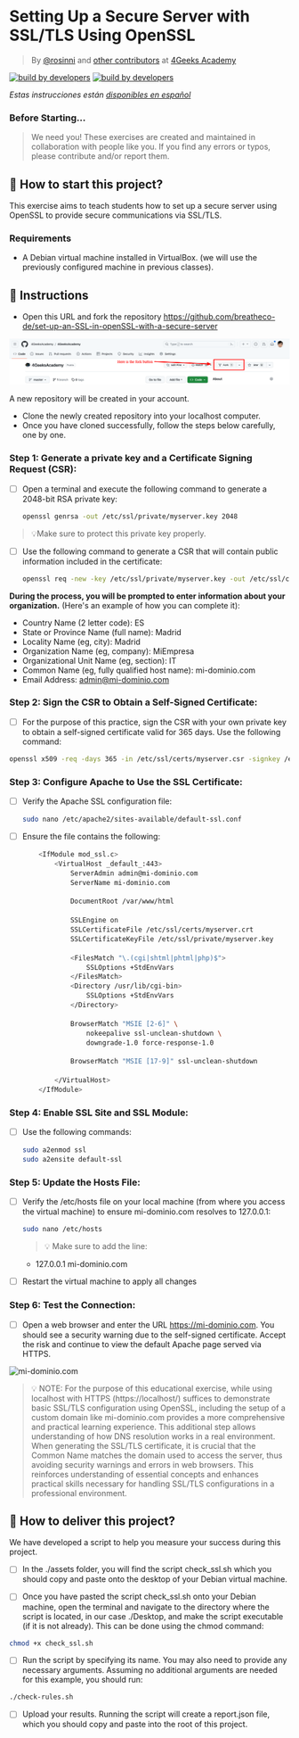 <!-- hide -->
# Setting Up a Secure Server with SSL/TLS Using OpenSSL

> By [@rosinni](https://github.com/rosinni) and [other contributors](https://github.com/breatheco-de/set-up-an-SSL-in-openSSL-with-a-secure-server/graphs/contributors) at [4Geeks Academy](https://4geeksacademy.co/)

[![build by developers](https://img.shields.io/badge/build_by-Developers-blue)](https://4geeks.com)
[![build by developers](https://img.shields.io/twitter/follow/4geeksacademy?style=social&logo=twitter)](https://twitter.com/4geeksacademy)

*Estas instrucciones están [disponibles en español](https://github.com/breatheco-de/set-up-an-SSL-in-openSSL-with-a-secure-server/blob/main/README.md)*
<!-- endhide -->

<!-- hide -->

### Before Starting...

> We need you! These exercises are created and maintained in collaboration with people like you. If you find any errors or typos, please contribute and/or report them.

<!-- endhide -->

## 🌱 How to start this project?

This exercise aims to teach students how to set up a secure server using OpenSSL to provide secure communications via SSL/TLS.

### Requirements

* A Debian virtual machine installed in VirtualBox. (we will use the previously configured machine in previous classes).


## 📝 Instructions

* Open this URL and fork the repository https://github.com/breatheco-de/set-up-an-SSL-in-openSSL-with-a-secure-server

 ![fork button](https://github.com/4GeeksAcademy/4GeeksAcademy/blob/master/site/src/static/fork_button.png?raw=true)

A new repository will be created in your account.

* Clone the newly created repository into your localhost computer.
* Once you have cloned successfully, follow the steps below carefully, one by one.

### Step 1: Generate a private key and a Certificate Signing Request (CSR):
- [ ] Open a terminal and execute the following command to generate a 2048-bit RSA private key:
    ```sh
    openssl genrsa -out /etc/ssl/private/myserver.key 2048
    ```
> 💡Make sure to protect this private key properly.

<!-- ### Step 2: Generate a Certificate Signing Request (CSR): -->

- [ ] Use the following command to generate a CSR that will contain public information included in the certificate:

    ```sh
    openssl req -new -key /etc/ssl/private/myserver.key -out /etc/ssl/certs/myserver.csr
    ```
**During the process, you will be prompted to enter information about your organization.** 
   (Here's an example of how you can complete it):
  * Country Name (2 letter code): ES
  * State or Province Name (full name): Madrid
  * Locality Name (eg, city): Madrid
  * Organization Name (eg, company): MiEmpresa
  * Organizational Unit Name (eg, section): IT
  * Common Name (eg, fully qualified host name): mi-dominio.com
  * Email Address: admin@mi-dominio.com


### Step 2: Sign the CSR to Obtain a Self-Signed Certificate:
- [ ] For the purpose of this practice, sign the CSR with your own private key to obtain a self-signed certificate valid for 365 days. Use the following command:

 ```sh
 openssl x509 -req -days 365 -in /etc/ssl/certs/myserver.csr -signkey /etc/ssl/private/myserver.key -out /etc/ssl/certs/myserver.crt
 ```

### Step 3: Configure Apache to Use the SSL Certificate:
- [ ] Verify the Apache SSL configuration file:

    ```sh
    sudo nano /etc/apache2/sites-available/default-ssl.conf
    ```

- [ ] Ensure the file contains the following:

  ```sh
      <IfModule mod_ssl.c>
          <VirtualHost _default_:443>
              ServerAdmin admin@mi-dominio.com
              ServerName mi-dominio.com

              DocumentRoot /var/www/html

              SSLEngine on
              SSLCertificateFile /etc/ssl/certs/myserver.crt
              SSLCertificateKeyFile /etc/ssl/private/myserver.key

              <FilesMatch "\.(cgi|shtml|phtml|php)$">
                  SSLOptions +StdEnvVars
              </FilesMatch>
              <Directory /usr/lib/cgi-bin>
                  SSLOptions +StdEnvVars
              </Directory>

              BrowserMatch "MSIE [2-6]" \
                  nokeepalive ssl-unclean-shutdown \
                  downgrade-1.0 force-response-1.0

              BrowserMatch "MSIE [17-9]" ssl-unclean-shutdown

          </VirtualHost>
      </IfModule>
  ```
### Step 4: Enable SSL Site and SSL Module:
- [ ] Use the following commands:

    ```sh
    sudo a2enmod ssl
    sudo a2ensite default-ssl
    ```
### Step 5: Update the Hosts File:
- [ ] Verify the /etc/hosts file on your local machine (from where you access the virtual machine) to ensure mi-dominio.com resolves to 127.0.0.1:

    ```sh
    sudo nano /etc/hosts
    ```
  > 💡 Make sure to add the line:
    * 127.0.0.1 mi-dominio.com

- [ ]  Restart the virtual machine to apply all changes


### Step 6: Test the Connection:
- [ ] Open a web browser and enter the URL https://mi-dominio.com. You should see a security warning due to the self-signed certificate. Accept the risk and continue to view the default Apache page served via HTTPS.

![mi-dominio.com](https://github.com/breatheco-de/set-up-an-SSL-in-openSSL-with-a-secure-server/blob/main/assets/https.png)


> 💡 NOTE: For the purpose of this educational exercise, while using localhost with HTTPS (https://localhost/) suffices to demonstrate basic SSL/TLS configuration using OpenSSL, including the setup of a custom domain like mi-dominio.com provides a more comprehensive and practical learning experience. This additional step allows understanding of how DNS resolution works in a real environment. When generating the SSL/TLS certificate, it is crucial that the Common Name matches the domain used to access the server, thus avoiding security warnings and errors in web browsers. This reinforces understanding of essential concepts and enhances practical skills necessary for handling SSL/TLS configurations in a professional environment.

## 🚛 How to deliver this project?

We have developed a script to help you measure your success during this project.

- [ ] In the ./assets folder, you will find the script check_ssl.sh which you should copy and paste onto the desktop of your Debian virtual machine.

- [ ] Once you have pasted the script check_ssl.sh onto your Debian machine, open the terminal and navigate to the directory where the script is located, in our case ./Desktop, and make the script executable (if it is not already). This can be done using the chmod command:

```sh
chmod +x check_ssl.sh
```

- [ ] Run the script by specifying its name. You may also need to provide any necessary arguments. Assuming no additional arguments are needed for this example, you should run:

```sh
./check-rules.sh
```

- [ ] Upload your results. Running the script will create a report.json file, which you should copy and paste into the root of this project.
